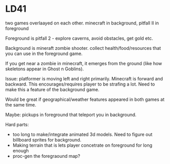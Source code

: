 # LD41

two games overlaayed on each other.
minecraft in background, pitfall II in foreground


Foreground is pitfall 2 - explore caverns, avoid obstacles, get gold etc.

Background is mineraft zombie shooter. collect health/food/resources that you can use in the foreground game.

If you get near a zombie in minecraft, it emerges from the ground (like how skeletons appear in Ghost n Goblins).

Issue: platformer is moving left and right primarily. Minecraft is forward and backward. This encourages/requires player to be strafing a lot. Need to make this a feature of the background game.

Would be great if geographical/weather features appeared in both games at the same time.

Maybe: pickups in foreground that teleport you in background.

Hard parts:
  * too long to make/integrate animated 3d models. Need to figure out billboard sprites for background.
  * Making terrain that is lets player concetrate on foreground for long enough
  * proc-gen the foregraound map?
